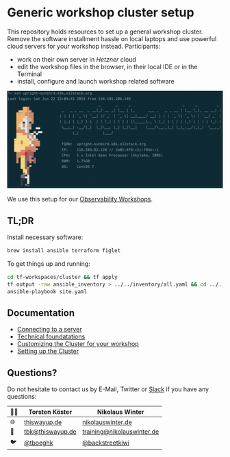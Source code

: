 # Generic workshop cluster setup

This repository holds resources to set up a general workshop
cluster. Remove the software installment hassle on local
laptops and use powerful cloud servers for your workshop instead.
Participants:

* work on their own server in _Hetzner_ cloud
* edit the workshop files in the browser, in their
  local IDE or in the Terminal
* install, configure and launch workshop related software

![alt](docs/workshop-login.png)

We use this setup for our [Observability Workshops](https://github.com/observabilitystack/k8s-observability-workshop).

## TL;DR

Install necessary software:

```bash
brew install ansible terraform figlet
```

To get things up and running:

```bash
cd tf-workspaces/cluster && tf apply
tf output -raw ansible_inventory > ../../inventory/all.yaml && cd ../..
ansible-playbook site.yaml
```

## Documentation

* [Connecting to a server](docs/connecting.md)
* [Technical foundatations](docs/technical_foundations.md)
* [Customizing the Cluster for your workshop](docs/customizing_for_your_workshop.md)
* [Setting up the Cluster](docs/setting_up_the_cluster.md)

## Questions?

Do not hesitate to contact us by E-Mail, Twitter or [Slack](https://o12stack.slack.com/) if you have any questions:

👨‍💻 | Torsten Köster | Nikolaus Winter
---|------------ | -------------
🌐 | [thiswayup.de](https://www.thiswayup.de) | [nikolauswinter.de](https://www.nikolauswinter.de)
📧 | [tbk@thiswayup.de](mailto:tbk@thiswayup.de) | [training@nikolauswinter.de](mailto:training@nikolauswinter.de)
🐦 | [@tboeghk](https://twitter.com/tboeghk) | [@backstreetkiwi](https://twitter.com/backstreetkiwi)

